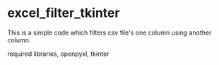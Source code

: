 # excel_filter_tkinter
This is a simple code which filters csv file's one column using another column.

required libraries,
openpyxl, tkinter
